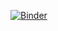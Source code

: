 [![Binder](https://mybinder.org/badge_logo.svg)](https://mybinder.org/v2/gh/avnerkantor/python_class/HEAD)
